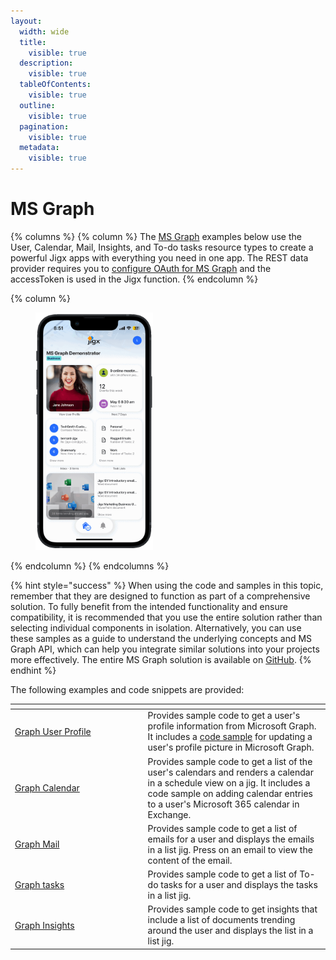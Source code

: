 ```yaml
---
layout:
  width: wide
  title:
    visible: true
  description:
    visible: true
  tableOfContents:
    visible: true
  outline:
    visible: true
  pagination:
    visible: true
  metadata:
    visible: true
---
```


# MS Graph

{% columns %}
{% column %}
The [MS Graph](https://docs.jigx.com/building-apps-with-jigx/data/data-providers/rest/microsoft-graph-oauth) examples below use the User, Calendar, Mail, Insights, and To-do tasks resource types to create a powerful Jigx apps with everything you need in one app. The REST data provider requires you to [configure OAuth for MS Graph](https://docs.jigx.com/building-apps-with-jigx/data/data-providers/rest/microsoft-graph-oauth/configuring-oauth-for-ms-graph) and the accessToken is used in the Jigx function.
{% endcolumn %}

{% column %}
<figure><img src="../../../.gitbook/assets/msgraph.gif" alt="" width="188"><figcaption></figcaption></figure>
{% endcolumn %}
{% endcolumns %}

{% hint style="success" %}
When using the code and samples in this topic, remember that they are designed to function as part of a comprehensive solution. To fully benefit from the intended functionality and ensure compatibility, it is recommended that you use the entire solution rather than selecting individual components in isolation. Alternatively, you can use these samples as a guide to understand the underlying concepts and MS Graph API, which can help you integrate similar solutions into your projects more effectively. The entire MS Graph solution is available on [GitHub](https://github.com/jigx-com/jigx-samples/tree/main/quickstart/jigx-MS-Graph-demonstrator).
{% endhint %}

The following examples and code snippets are provided:

<table data-header-hidden><thead><tr><th width="198.59375"></th><th></th></tr></thead><tbody><tr><td><a href="MS Graph/Graph User Profile.md">Graph User Profile</a></td><td>Provides sample code to get a user's profile information from Microsoft Graph. It includes a <a href="MS Graph/Graph User Profile.md">code sample</a> for updating a user's profile picture in Microsoft Graph.</td></tr><tr><td><a href="MS Graph/Graph Calendar.md">Graph Calendar</a></td><td>Provides sample code to get a list of the user's calendars and renders a calendar in a schedule view on a jig. It includes a code sample on adding calendar entries to a user's Microsoft 365 calendar in Exchange.</td></tr><tr><td><a href="MS Graph/Graph Mail.md">Graph Mail</a></td><td>Provides sample code to get a list of emails for a user and displays the emails in a list jig. Press on an email to view the content of the email.</td></tr><tr><td><a href="MS Graph/Graph tasks.md">Graph tasks</a></td><td>Provides sample code to get a list of To-do tasks for a user and displays the tasks in a list jig.</td></tr><tr><td><a href="MS Graph/Graph Insights.md">Graph Insights</a></td><td>Provides sample code to get insights that include a list of documents trending around the user and displays the list in a list jig.</td></tr></tbody></table>
